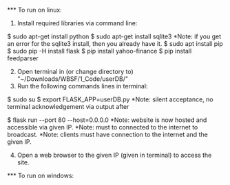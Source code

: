 *** To run on linux:

1) Install required libraries via command line:

$ sudo apt-get install python
$ sudo apt-get install sqlite3
*Note: if you get an error for the sqlite3 install, then you already have it.
$ sudo apt install pip
$ sudo pip -H install flask
$ pip install yahoo-finance
$ pip install feedparser

2) Open terminal in (or change directory to) "~/Downloads/WBSF/1_Code/userDB/"
3) Run the following commands lines in terminal:

$ sudo su
$ export FLASK_APP=userDB.py
*Note: silent acceptance, no terminal acknowledgement via output after

$ flask run --port 80 --host=0.0.0.0
*Note: website is now hosted and accessible via given IP.
*Note: must to connected to the internet to broadcast.
*Note: clients must have connection to the internet and the given IP.

4) Open a web browser to the given IP (given in terminal) to access the site.


*** To run on windows:


